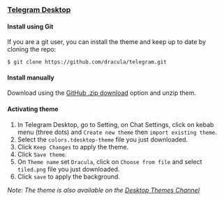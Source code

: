 ### [Telegram Desktop](https://desktop.telegram.org/)

#### Install using Git

If you are a git user, you can install the theme and keep up to date by cloning the repo:

    $ git clone https://github.com/dracula/telegram.git

#### Install manually

Download using the [GitHub .zip download](https://github.com/dracula/telegram/archive/master.zip) option and unzip them.

#### Activating theme

1.  In Telegram Desktop, go to Setting, on Chat Settings, click on kebab menu (three dots) and `Create new theme` then `import existing theme`.
2.  Select the `colors.tdesktop-theme` file you just downloaded.
3.  Click `Keep Changes` to apply the theme.
4.  Click `Save theme`.
5.  On `Theme name` set `Dracula`, click on `Choose from file` and select `tiled.png` file you just downloaded.
6.  Click `save` to apply the background.

_Note: The theme is also available on the [Desktop Themes Channel](https://t.me/themes)_

